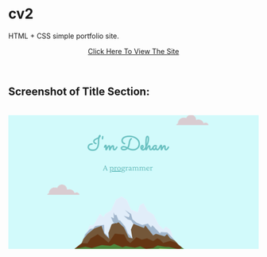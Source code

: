 # cv2
HTML + CSS simple portfolio site.
<br>
<p align="center"><a href="https://musfiqdehan.github.io/Portfolio-Site-02/">Click Here To View The Site</a></p>
<br>

## Screenshot of Title Section:
<br>
<img src="images/cv2.png" alt="porfolio">
